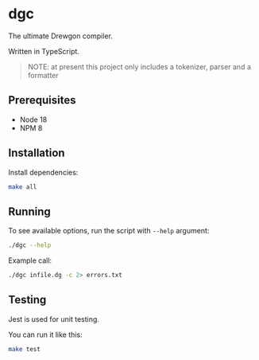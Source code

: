 # dgc

The ultimate Drewgon compiler.

Written in TypeScript.

> NOTE: at present this project only includes a tokenizer, parser and a formatter

## Prerequisites

- Node 18
- NPM 8

## Installation

Install dependencies: 

```sh
make all
```

## Running

To see available options, run the script with `--help` argument:

```sh
./dgc --help
```

Example call:

```sh
./dgc infile.dg -c 2> errors.txt
```

## Testing

Jest is used for unit testing.

You can run it like this:

```sh
make test
```